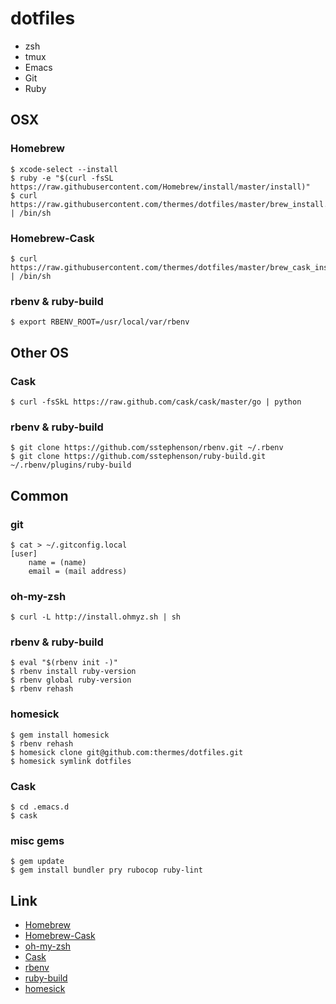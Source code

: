 dotfiles
========

* zsh
* tmux
* Emacs
* Git
* Ruby

OSX
---

### Homebrew ###

    $ xcode-select --install
    $ ruby -e "$(curl -fsSL https://raw.githubusercontent.com/Homebrew/install/master/install)"
    $ curl https://raw.githubusercontent.com/thermes/dotfiles/master/brew_install.sh | /bin/sh

### Homebrew-Cask ###

    $ curl https://raw.githubusercontent.com/thermes/dotfiles/master/brew_cask_install.sh | /bin/sh

### rbenv & ruby-build ###

    $ export RBENV_ROOT=/usr/local/var/rbenv

Other OS
--------

### Cask ###

    $ curl -fsSkL https://raw.github.com/cask/cask/master/go | python

### rbenv & ruby-build ###

    $ git clone https://github.com/sstephenson/rbenv.git ~/.rbenv
    $ git clone https://github.com/sstephenson/ruby-build.git ~/.rbenv/plugins/ruby-build

Common
------

### git ###

    $ cat > ~/.gitconfig.local
    [user]
        name = (name)
        email = (mail address)

### oh-my-zsh ###

    $ curl -L http://install.ohmyz.sh | sh

### rbenv & ruby-build ###

    $ eval "$(rbenv init -)"
    $ rbenv install ruby-version
    $ rbenv global ruby-version
    $ rbenv rehash

### homesick ###

    $ gem install homesick
    $ rbenv rehash
    $ homesick clone git@github.com:thermes/dotfiles.git
    $ homesick symlink dotfiles

### Cask ###

    $ cd .emacs.d
    $ cask

### misc gems ###

    $ gem update
    $ gem install bundler pry rubocop ruby-lint

Link
----

* [Homebrew](http://brew.sh/)
* [Homebrew-Cask](https://github.com/caskroom/homebrew-cask)
* [oh-my-zsh](https://github.com/robbyrussell/oh-my-zsh)
* [Cask](https://github.com/cask/cask)
* [rbenv](https://github.com/sstephenson/rbenv)
* [ruby-build](https://github.com/sstephenson/ruby-build)
* [homesick](https://github.com/technicalpickles/homesick)
